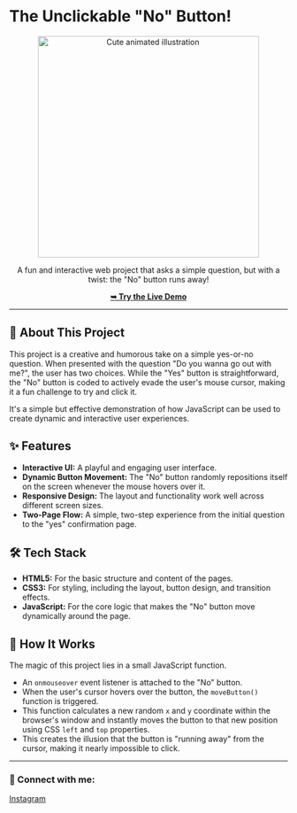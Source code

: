 # The Unclickable "No" Button!

<div align="center">
  <img src="https://i.postimg.cc/pdNqPxx1/milk-and-mocha-cute.gif" alt="Cute animated illustration" width="400"/>
</div>

<p align="center">
  A fun and interactive web project that asks a simple question, but with a twist: the "No" button runs away!
</p>

<p align="center">
  <a href="[PASTE YOUR GITHUB PAGES LIVE DEMO LINK HERE]"><strong>➥ Try the Live Demo</strong></a>
</p>

---

## 📖 About This Project

This project is a creative and humorous take on a simple yes-or-no question. When presented with the question "Do you wanna go out with me?", the user has two choices. While the "Yes" button is straightforward, the "No" button is coded to actively evade the user's mouse cursor, making it a fun challenge to try and click it.

It's a simple but effective demonstration of how JavaScript can be used to create dynamic and interactive user experiences.

## ✨ Features

-   **Interactive UI:** A playful and engaging user interface.
-   **Dynamic Button Movement:** The "No" button randomly repositions itself on the screen whenever the mouse hovers over it.
-   **Responsive Design:** The layout and functionality work well across different screen sizes.
-   **Two-Page Flow:** A simple, two-step experience from the initial question to the "yes" confirmation page.

## 🛠️ Tech Stack

-   **HTML5:** For the basic structure and content of the pages.
-   **CSS3:** For styling, including the layout, button design, and transition effects.
-   **JavaScript:** For the core logic that makes the "No" button move dynamically around the page.

## 🚀 How It Works

The magic of this project lies in a small JavaScript function.
-   An `onmouseover` event listener is attached to the "No" button.
-   When the user's cursor hovers over the button, the `moveButton()` function is triggered.
-   This function calculates a new random `x` and `y` coordinate within the browser's window and instantly moves the button to that new position using CSS `left` and `top` properties.
-   This creates the illusion that the button is "running away" from the cursor, making it nearly impossible to click.

---

### 👤 Connect with me:

<p>
  <a href="https://www.instagram.com/aditya_patil___0122/">Instagram</a>
</p>

